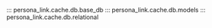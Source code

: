 ::: persona_link.cache.db.base_db
::: persona_link.cache.db.models
::: persona_link.cache.db.relational